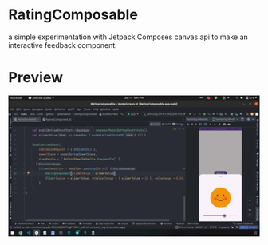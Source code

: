 # RatingComposable
a simple experimentation with Jetpack Composes canvas api to make an interactive feedback component. 

# Preview
[![Preview](preview/rating_composable.jpg)](https://youtu.be/npYewIpAZME)
